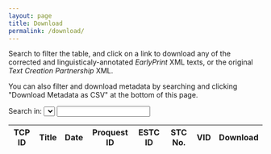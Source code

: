 ```yaml
---
layout: page
title: Download
permalink: /download/
---
```


Search to filter the table, and click on a link to download any of the corrected and linguisticaly-annotated *EarlyPrint* XML texts, or the original *Text Creation Partnership* XML.

You can also filter and download metadata by searching and clicking "Download Metadata as CSV" at the bottom of this page.

<form class="fr">
  <label>Search in:</label>
  <select id="metadataSelect"></select>
  <input type="text" id="metadataInput" />
</form>
<table id="metadataTable" class="display">
  <thead>
    <tr class="header">
      <th>TCP ID</th>
      <!-- <th>Author</th> -->
      <th>Title</th>
      <th>Date</th>
      <th>Proquest ID</th>
      <th>ESTC ID</th>
      <th>STC No.</th>
      <!-- <th>Thomason Tracts No.</th> -->
      <th>VID</th>
      <th>Download</th>
    </tr>
  </thead>
  <tbody></tbody>
</table>


<script src="/assets/tools/js/jquery-1.11.0.min.js?v=1500"></script><script src="/assets/tools/js/jquery-1.11.0.min.js?v=1500"></script>
<script src="/assets/tools/js/jquery.csv.min.js?v=1500"></script>
<link rel="stylesheet" type="text/css" href="https://cdn.datatables.net/v/dt/dt-1.10.20/b-1.6.1/b-html5-1.6.1/datatables.min.css"/>
<script type="text/javascript" src="https://cdn.datatables.net/v/dt/dt-1.10.20/b-1.6.1/b-html5-1.6.1/datatables.min.js"></script>
<script>
var columns = [
  { data: 0,
    name: 'TCP ID'
  },
  /*{ data: 'author',
    name: 'Author'
    },*/
  { data: 7,
    name: 'Title'
    },
  { data: 11,
    name: 'Date'
    },
  { data: 5,
    name: 'Proquest ID'
    },
  { data: 2,
    name: 'ESTC ID'
    },
  { data: 1,
    name: 'STC No.'
    },
  { data: 6,
    name: 'VID'
  },
  {
    data: 0,
    name: 'Download',
    render: function(data, type, row) {
      return `<div><a href='https://bitbucket.org/shcdemo/${ data.slice(0,3) }/raw/master/${ data }.xml' target='_blank'>EP XML</a></div><div><a href='https://raw.githubusercontent.com/textcreationpartnership/${data}/master/${data}.xml' target='_blank'>TCP XML</a></div>`
    },
    width: '75px'
  }
]
$(document).ready( function () {
  columns.forEach(col => {
    var option = $("<option></option>").val(col.name).text(col.name);
    $('#metadataSelect').append(option);
    });

  console.time("generateTable")
  var table = $('#metadataTable').DataTable({
    ajax: {
      url: "/assets/flatmetadata.json",
      dataSrc: ''
      },
    pageLength: 25,
    deferRender: true,
    autoWidth: false,
    scrollY: '500px',
    dom: "ltiBpr",
    buttons: [ {extend: "csv", text: "Download Metadata as CSV"} ],
    columns: columns,
    "initComplete": function(settings, json) {
      console.timeEnd("generateTable");
    }
    });
  var col = "TCP ID";
  $('#metadataSelect').on('change', function() {
    col = this.value;
    table.search('').columns().search( '' ).column(`${col}:name`).search( $('#metadataInput').val() ).draw();
  });
  $('#metadataInput').on( 'keyup', function () {
    table.column(`${col}:name`).search( this.value ).draw();
  });

} );
</script>
